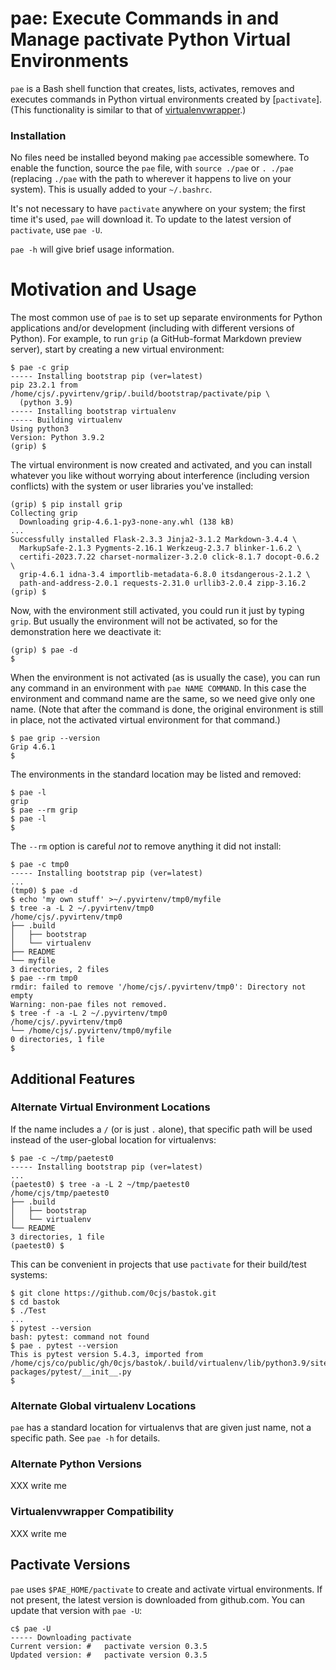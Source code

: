 pae: Execute Commands in and Manage pactivate Python Virtual Environments
=========================================================================

`pae` is a Bash shell function that creates, lists, activates, removes and
executes commands in Python virtual environments created by [`pactivate`].
(This functionality is similar to that of [virtualenvwrapper].)

### Installation

No files need be installed beyond making `pae` accessible somewhere. To
enable the function, source the `pae` file, with `source ./pae` or `. ./pae`
(replacing `./pae` with the path to wherever it happens to live on your
system). This is usually added to your `~/.bashrc`.

It's not necessary to have `pactivate` anywhere on your system; the first
time it's used, `pae` will download it. To update to the latest version of
`pactivate`, use `pae -U`.

`pae -h` will give brief usage information.


Motivation and Usage
====================

The most common use of `pae` is to set up separate environments for Python
applications and/or development (including with different versions of
Python). For example, to run `grip` (a GitHub-format Markdown preview
server), start by creating a new virtual environment:

    $ pae -c grip
    ----- Installing bootstrap pip (ver=latest)
    pip 23.2.1 from /home/cjs/.pyvirtenv/grip/.build/bootstrap/pactivate/pip \
      (python 3.9)
    ----- Installing bootstrap virtualenv
    ----- Building virtualenv
    Using python3
    Version: Python 3.9.2
    (grip) $ 

The virtual environment is now created and activated, and you can install
whatever you like without worrying about interference (including version
conflicts) with the system or user libraries you've installed:

    (grip) $ pip install grip
    Collecting grip
      Downloading grip-4.6.1-py3-none-any.whl (138 kB)
    ...
    Successfully installed Flask-2.3.3 Jinja2-3.1.2 Markdown-3.4.4 \
      MarkupSafe-2.1.3 Pygments-2.16.1 Werkzeug-2.3.7 blinker-1.6.2 \
      certifi-2023.7.22 charset-normalizer-3.2.0 click-8.1.7 docopt-0.6.2 \
      grip-4.6.1 idna-3.4 importlib-metadata-6.8.0 itsdangerous-2.1.2 \
      path-and-address-2.0.1 requests-2.31.0 urllib3-2.0.4 zipp-3.16.2
    (grip) $ 

Now, with the environment still activated, you could run it just by typing
`grip`. But usually the environment will not be activated, so for the
demonstration here we deactivate it:

    (grip) $ pae -d
    $ 

When the environment is not activated (as is usually the case), you can run
any command in an environment with `pae NAME COMMAND`. In this case the
environment and command name are the same, so we need give only one name.
(Note that after the command is done, the original environment is still in
place, not the activated virtual environment for that command.)

    $ pae grip --version
    Grip 4.6.1
    $ 

The environments in the standard location may be listed and removed:

    $ pae -l
    grip
    $ pae --rm grip
    $ pae -l
    $ 

The `--rm` option is careful _not_ to remove anything it did not install:

    $ pae -c tmp0
    ----- Installing bootstrap pip (ver=latest)
    ...
    (tmp0) $ pae -d
    $ echo 'my own stuff' >~/.pyvirtenv/tmp0/myfile
    $ tree -a -L 2 ~/.pyvirtenv/tmp0
    /home/cjs/.pyvirtenv/tmp0
    ├── .build
    │   ├── bootstrap
    │   └── virtualenv
    ├── README
    └── myfile
    3 directories, 2 files
    $ pae --rm tmp0
    rmdir: failed to remove '/home/cjs/.pyvirtenv/tmp0': Directory not empty
    Warning: non-pae files not removed.
    $ tree -f -a -L 2 ~/.pyvirtenv/tmp0
    /home/cjs/.pyvirtenv/tmp0
    └── /home/cjs/.pyvirtenv/tmp0/myfile
    0 directories, 1 file
    $ 


Additional Features
------------------

### Alternate Virtual Environment Locations

If the name includes a `/` (or is just `.` alone), that specific path will
be used instead of the user-global location for virtualenvs:

    $ pae -c ~/tmp/paetest0
    ----- Installing bootstrap pip (ver=latest)
    ...
    (paetest0) $ tree -a -L 2 ~/tmp/paetest0
    /home/cjs/tmp/paetest0
    ├── .build
    │   ├── bootstrap
    │   └── virtualenv
    └── README
    3 directories, 1 file
    (paetest0) $

This can be convenient in projects that use `pactivate` for their
build/test systems:

    $ git clone https://github.com/0cjs/bastok.git
    $ cd bastok
    $ ./Test
    ...
    $ pytest --version
    bash: pytest: command not found
    $ pae . pytest --version
    This is pytest version 5.4.3, imported from /home/cjs/co/public/gh/0cjs/bastok/.build/virtualenv/lib/python3.9/site-packages/pytest/__init__.py
    $

### Alternate Global virtualenv Locations

`pae` has a standard location for virtualenvs that are given just name,
not a specific path. See `pae -h` for details.

### Alternate Python Versions

XXX write me

### Virtualenvwrapper Compatibility

XXX write me


Pactivate Versions
------------------

`pae` uses `$PAE_HOME/pactivate` to create and activate virtual
environments. If not present, the latest version is downloaded from
github.com. You can update that version with `pae -U`:

    c$ pae -U
    ----- Downloading pactivate
    Current version: #   pactivate version 0.3.5
    Updated version: #   pactivate version 0.3.5



<!-------------------------------------------------------------------->
[virtualenvwrapper]: https://pypi.org/project/virtualenvwrapper/

